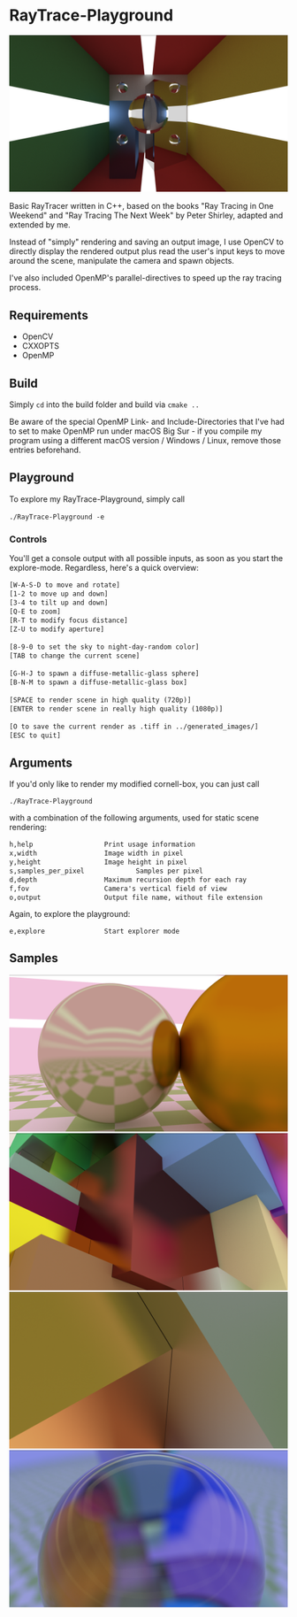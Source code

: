 
# RayTrace-Playground

![My modified version of a cornell box](generated_images/modified_cornell.tiff)

Basic RayTracer written in C++, based on the books "Ray Tracing in One Weekend" and "Ray Tracing The Next Week" by Peter Shirley, adapted and extended by me.

Instead of "simply" rendering and saving an output image, I use OpenCV to directly display the rendered output plus read the user's input keys to move around the scene, manipulate the camera and spawn objects.

I've also included OpenMP's parallel-directives to speed up the ray tracing process.

## Requirements
- OpenCV 
- CXXOPTS
- OpenMP

## Build
Simply `cd` into the build folder and build via `cmake ..`

Be aware of the special OpenMP Link- and Include-Directories that I've had to set to make OpenMP run under macOS Big Sur - if you compile my program using a different macOS version / Windows / Linux, remove those entries beforehand.

## Playground
To explore my RayTrace-Playground, simply call

`./RayTrace-Playground -e`

### Controls
You'll get a console output with all possible inputs, as soon as you start the explore-mode.
Regardless, here's a quick overview:
```
[W-A-S-D to move and rotate]
[1-2 to move up and down]
[3-4 to tilt up and down]
[Q-E to zoom]
[R-T to modify focus distance]
[Z-U to modify aperture]

[8-9-0 to set the sky to night-day-random color]
[TAB to change the current scene]

[G-H-J to spawn a diffuse-metallic-glass sphere]
[B-N-M to spawn a diffuse-metallic-glass box]

[SPACE to render scene in high quality (720p)]
[ENTER to render scene in really high quality (1080p)]

[O to save the current render as .tiff in ../generated_images/]
[ESC to quit]
```
## Arguments
If you'd only like to render my modified cornell-box, you can just call
```
./RayTrace-Playground
```
with a combination of the following arguments, used for static scene rendering:
```
h,help 					Print usage information
x,width 				Image width in pixel
y,height 				Image height in pixel
s,samples_per_pixel 	  		Samples per pixel
d,depth 				Maximum recursion depth for each ray
f,fov 					Camera's vertical field of view
o,output 				Output file name, without file extension
```
Again, to explore the playground:
```
e,explore 				Start explorer mode
```
## Samples
![2](generated_images/2.tiff)
![6](generated_images/6.tiff)
![7](generated_images/7.tiff)
![8](generated_images/8.tiff)
